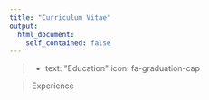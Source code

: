 ```yaml
---
title: "Curriculum Vitae"
output:
  html_document:
    self_contained: false
---
```

>  - text: "Education"
     icon: fa-graduation-cap


> Experience 


> 




